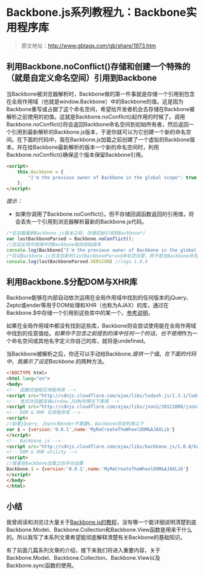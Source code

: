 # Backbone.js系列教程九：Backbone实用程序库

> 原文地址：http://www.gbtags.com/gb/share/1973.htm

## 利用Backbone.noConflict()存储和创建一个特殊的（就是自定义命名空间）引用到Backbone

当Backbone被浏览器解析时，Backbone做的第一件事就是存储一个引用到包含在全局作用域（也就是window.Backbone）中的Backbone的值。这是因为Backbone重写或占据了这个命名空间，希望给开发者机会去存储在Backbone被解析之前使用的初值。这就是Backbone.noConflict()起作用的时候了。调用Backbone.noConflict()将会返回Backbone命名空间到初始所有者，然后返回一个引用到最新解析的Backbone.js版本，于是你就可以为它创建一个新的命名空间。在下面的代码中，我在Backbone.js加载之前创建了一个虚拟的Backbone版本。并在给Backbone最新解析的版本一个新的命名空间时，利用Backbone.noConflict()确保这个版本保留Backbone引用。

```html
<script>
    this.Backbone = {
    	"I'm the previous owner of Backbone in the global scope": true
    };
</script>
```

*提示：*

* 如果你调用了Backbone.noConflict()，但不存储回调函数返回的引用值，将会丢失一个引用到浏览器解析最新的Backbone.js代码。 

```javascript
/*在加载最新Backbone.js版本之前，存储初始引用到Backbone*/
var lastBackboneParsed = Backbone.noConflict();
//验证全局作用域中的Backbone指向初始版本
console.log(Backbone["I'm the previous owner of Backbone in the global scope"]); //logs true
/*验证Backbone.js包含在新的lastBackboneParsed命名空间里，而不是在Backbone命名空间里*/
console.log(lastBackboneParsed.VERSION) //logs 1.0.0
```

## 利用Backbone.$分配DOM与XHR库

Backbone能够在内部自动依次运用在全局作用域中找到的任何版本的jQuery、Zepto或ender等用于DOM处理和XHR（也称为AJAX）的库，通过在Backbone.$中存储一个引用到这些库中的某一个。[参考说明](http://backbonejs.org/docs/backbone.html#section-9)。

如果在全局作用域中都没有找到这些库，Backbone则会尝试使用能在全局作用域中找到的任意值给$。如果你不包含之前提到的库中任何一个的话，也不使用$作为一个命名空间或其他名字定义你自己的库，就将是undefined。

当Backbone被解析之后，你还可以手动给Backbone.$提供一个值。在下面的代码中，我展示了设定Backbone.$的两种方法。

```html
<!DOCTYPE html>
<html lang="en">
<body>
<!-- 函数式编程实用程序库 -->
<script src="http://cdnjs.cloudflare.com/ajax/libs/lodash.js/1.3.1/lodash.underscore.js"></script>
<!-- 老式浏览器没有window.JSON的情况下使用 -->
<script src="http://cdnjs.cloudflare.com/ajax/libs/json2/20121008/json2.js"></script>
<!-- DOM & XHR 实用程序库 -->
<script>
//如果jQuery, Zepto和ender不需要$，Backbone将会利用以下
var $ = {version:'0.0.1',name:'MyReCreateTheWheelDOM&AJAXLib'}
</script>
<!-- Backbone.js -->
<script src="http://cdnjs.cloudflare.com/ajax/libs/backbone.js/1.0.0/backbone-min.js"></script>
<!-- DOM & XHR utility -->
<script>
//或者在Backbone加载之后手动设置
Backbone.$ = {version:'0.0.1',name:'MyReCreateTheWheelDOM&AJAXLib'}
</script>
</body>
</html>
```

## 小结

我曾阅读和浏览过大量关于[Backbone.js的教程](http://readlists.com/f1c7b9ca/)，没有哪一个能详细说明清楚到底Backbone.Model、Backbone.Collection和Backbone.View函数是用来干什么的。所以我写了本系列文章希望能彻底解释清楚有关Backbone的基础知识。

有了前面几篇系列文章的介绍，接下来我们将进入重要内容，关于Backbone.Model、Backbone.Collection、Backbone.View以及Backbone.sync函数的使用。